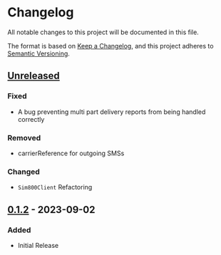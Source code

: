 # Changelog

All notable changes to this project will be documented in this file.

The format is based on [Keep a Changelog](https://keepachangelog.com/en/1.0.0/),
and this project adheres to [Semantic Versioning](https://semver.org/spec/v2.0.0.html).

## [Unreleased]

### Fixed
- A bug preventing multi part delivery reports from being handled correctly

### Removed
- carrierReference for outgoing SMSs

### Changed
- `Sim800Client` Refactoring

## [0.1.2] - 2023-09-02

### Added 
- Initial Release


[unreleased]: https://github.com/julienfdev/sim800/compare/v0.1.2...HEAD
[0.1.2]:  https://github.com/julienfdev/sim800/releases/tag/v0.1.2